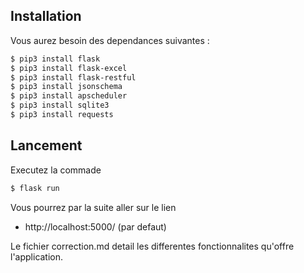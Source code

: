 ## Installation

Vous aurez besoin des dependances suivantes :


```sh
$ pip3 install flask
$ pip3 install flask-excel
$ pip3 install flask-restful
$ pip3 install jsonschema
$ pip3 install apscheduler
$ pip3 install sqlite3
$ pip3 install requests
```

## Lancement

Executez la commade

```sh
$ flask run
```

Vous pourrez par la suite aller sur le lien 
* http://localhost:5000/
(par defaut)

Le fichier correction.md detail les differentes fonctionnalites qu'offre l'application.